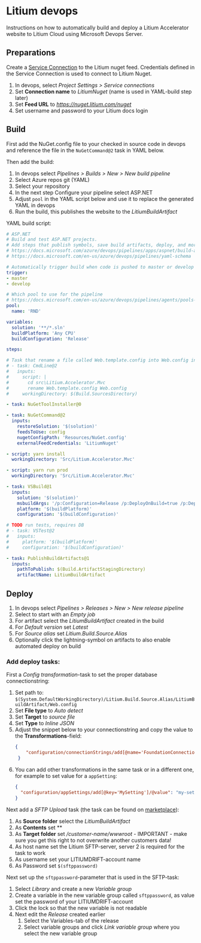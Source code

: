 # Litium devops

Instructions on how to automatically build and deploy a Litium Accelerator website to Litium Cloud using Microsoft Devops Server.

## Preparations

Create a [Service Connection](https://docs.microsoft.com/en-us/azure/devops/pipelines/library/service-endpoints) to the Litium nuget feed. Credentials defined in the Service Connection is used to connect to Litium Nuget.

1. In devops, select *Project Settings > Service connections*
1. Set **Connection name** to *LitiumNuget* (name is used in YAML-build step later)
1. Set **Feed URL** to *https://nuget.litium.com/nuget*
1. Set username and password to  your Litium docs login

## Build

First add the NuGet.config file to your checked in source code in devops and reference the file in the `NuGetCommand@2` task in YAML below.

Then add the build:

1. In devops select *Pipelines > Builds > New > New build pipeline*
1. Select Azure repos git (YAML)
1. Select your repository
1. In the next step Configure your pipeline select ASP.NET
1. Adjust `pool` in the YAML script below and use it to replace the generated YAML in devops
1. Run the build, this publishes the website to the *LitiumBuildArtifact*

YAML build script:
```YAML
# ASP.NET
# Build and test ASP.NET projects.
# Add steps that publish symbols, save build artifacts, deploy, and more:
# https://docs.microsoft.com/azure/devops/pipelines/apps/aspnet/build-aspnet-4
# https://docs.microsoft.com/en-us/azure/devops/pipelines/yaml-schema

# Automatically trigger build when code is pushed to master or develop branches
trigger:
- master
- develop

# Which pool to use for the pipeline
# https://docs.microsoft.com/en-us/azure/devops/pipelines/agents/pools-queues
pool:
  name: 'RND'

variables:
  solution: '**/*.sln'
  buildPlatform: 'Any CPU'
  buildConfiguration: 'Release'

steps:

# Task that rename a file called Web.template.config into Web.config in the MVC site directory, enable if needed
# - task: CmdLine@2
#   inputs:
#     script: |
#       cd src\Litium.Accelerator.Mvc
#       rename Web.template.config Web.config
#     workingDirectory: $(Build.SourcesDirectory)

- task: NuGetToolInstaller@0

- task: NuGetCommand@2
  inputs:
    restoreSolution: '$(solution)'
    feedsToUse: config
    nugetConfigPath: 'Resources/NuGet.config'
    externalFeedCredentials: 'LitiumNuget'

- script: yarn install
  workingDirectory: 'Src/Litium.Accelerator.Mvc'

- script: yarn run prod
  workingDirectory: 'Src/Litium.Accelerator.Mvc'

- task: VSBuild@1
  inputs:
    solution: '$(solution)'
    msbuildArgs: '/p:Configuration=Release /p:DeployOnBuild=true /p:DeployDefaultTarget=WebPublish /p:WebPublishMethod=FileSystem /p:SkipInvalidConfigurations=true /p:DeleteExistingFiles=True /p:publishUrl="$(build.artifactStagingDirectory)"'
    platform: '$(buildPlatform)'
    configuration: '$(buildConfiguration)'

# TODO run tests, requires DB
# - task: VSTest@2
#   inputs:
#     platform: '$(buildPlatform)'
#     configuration: '$(buildConfiguration)'

- task: PublishBuildArtifacts@1
  inputs:
    pathToPublish: $(Build.ArtifactStagingDirectory)
    artifactName: LitiumBuildArtifact
```

## Deploy

1. In devops select *Pipelines > Releases > New > New release pipeline*
1. Select to start with an *Empty job*
1. For artifact select the *LitiumBuildArtifact* created in the build
1. For _Default version_ set _Latest_
1. For _Source alias_ set _Litium.Build.Source.Alias_
1. Optionally click the lightning-symbol on artifacts to also enable automated deploy on build

### Add deploy tasks:

First a *Config transformation*-task to set the proper database connectionstring:
    
1. Set path to: `$(System.DefaultWorkingDirectory)/Litium.Build.Source.Alias/LitiumBuildArtifact/Web.config`
1. Set **File type** to *Auto detect*
1. Set **Target** to *source file*
1. Set **Type** to *Inline JSON*
1. Adjust the snippet below to your connectionstring and copy the value to the **Transformations**-field:
   ```JSON
   {
       "configuration/connectionStrings/add[@name='FoundationConnectionString']/@connectionString": "Pooling=true;Database=TODO;Server=TODO;Integrated security=true;MultipleActiveResultSets=True"
    }
   ```
1. You can add other transformations in the same task or in a different one, for example to set value for a `appSetting`:
    ```JSON
    {
      "configuration/appSettings/add[@key='MySetting']/@value": "my-setting-value"      
    }
    ```

Next add a *SFTP Upload* task (the task can be found on [marketplace](https://marketplace.visualstudio.com/items?itemName=jean-marc-ducasse.sftpupload)):

1. As **Source folder** select the *LitiumBuildArtifact*
1. As **Contents** set **
1. As **Target folder** set */customer-name/wwwroot* - IMPORTANT - make sure you get this right to not overwrite another customers data!
1. As host name set the Litium SFTP-server, server 2 is required for the task to work
1. As username set your LITIUMDRIFT-account name
1. As Password set `$(sftppassword)`

Next set up the `sftppassword`-parameter that is used in the SFTP-task:

1. Select *Library* and create a new *Variable group*
1. Create a variable in the new variable group called `sftppassword`, as value set the password of your LITIUMDRIFT-account
1. Click the lock so that the new variable is not readable
1. Next edit the *Release* created earlier
   1. Select the Variables-tab of the release
   1. Select variable groups and click *Link variable group* where you select the new variable group


